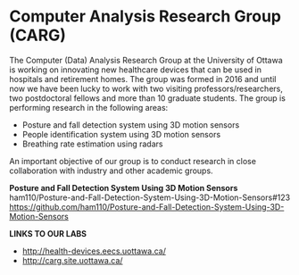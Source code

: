 # Computer Analysis Research Group (CARG)

The Computer (Data) Analysis Research Group at the University of Ottawa is working on innovating new healthcare devices that can be used in hospitals and retirement homes. The group was formed in 2016 and until now we have been lucky to work with two visiting professors/researchers, two postdoctoral fellows and more than 10 graduate students. The group is performing research in the following areas:  
- Posture and fall detection system using 3D motion sensors  
- People identification system using 3D motion sensors  
- Breathing rate estimation using radars  

An important objective of our group is to conduct research in close collaboration with industry and other academic groups.

**Posture and Fall Detection System Using 3D Motion Sensors**  
ham110/Posture-and-Fall-Detection-System-Using-3D-Motion-Sensors#123  
https://github.com/ham110/Posture-and-Fall-Detection-System-Using-3D-Motion-Sensors  

**LINKS TO OUR LABS**  
- http://health-devices.eecs.uottawa.ca/  
- http://carg.site.uottawa.ca/  
